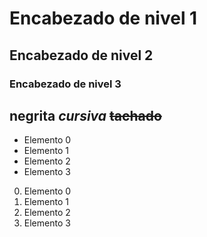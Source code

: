 # Encabezado de nivel 1
## Encabezado de nivel 2
### Encabezado de nivel 3


  **negrita**
  *cursiva*
  ~~tachado~~
---

- Elemento 0
- Elemento 1
- Elemento 2
- Elemento 3

0. Elemento 0
1. Elemento 1
2. Elemento 2
3. Elemento 3

<!-- comentario -->
